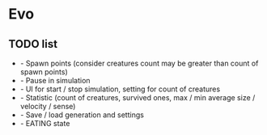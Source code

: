 # Evo
## TODO list

- \- Spawn points (consider creatures count may be greater than count of spawn points)
- \- Pause in simulation
- \- UI for start / stop simulation, setting for count of creatures
- \- Statistic (count of creatures, survived ones, max / min average size / velocity / sense)
- \- Save / load generation and settings
- \- EATING state

